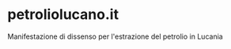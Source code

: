 petroliolucano.it
=================

Manifestazione di dissenso per l'estrazione del petrolio in Lucania

